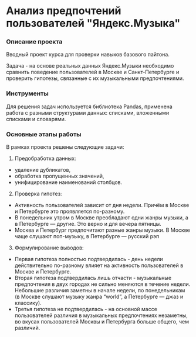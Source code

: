 # Анализ предпочтений пользователей "Яндекс.Музыка"
### Описание проекта
Вводный проект курса для проверки навыков базового пайтона.

Задача - на основе реальных данных Яндекс.Музыки необходимо сравнить поведение пользователей в Москве и Санкт-Петербурге и проверить гипотезы, связанные с их музыкальными предпочтениями.

### Инструменты
Для решения задач используется библиотека Pandas, применена работа с разными структурами данных: списками, вложенными списками и словарями.

### Основные этапы работы
В рамках проекта решены следующие задачи:
1. Предобработка данных:
- удаление дубликатов,
- обработка пропущенных значений,
- унифицирование наименований столбцов.
2. Проверка гипотез:
- Активность пользователей зависит от дня недели. Причём в Москве и Петербурге это проявляется по-разному.
- В понедельник утром в Москве преобладают одни жанры музыки, а в Петербурге — другие. Это верно и для вечера пятницы.
- Москва и Петербург предпочитают разные жанры музыки. В Москве чаще слушают поп-музыку, в Петербурге — русский рэп
3. Формулирование выводов:
- Первая гипотеза полностью подтвердилась - день недели действительно по-разному влияет на активность пользователей в Москве и Петербурге.
- Вторая гипотеза подтвердилась лишь отчасти - музыкальные предпочтения в двух городах не сильно меняются в течение недели. Небольшие различия заметны в начале недели, по понедельникам (в Москве слушают музыку жанра “world”, а Петербурге — джаз и классику).
- Третья гипотеза не подтвердилась - на основной массе пользователей различия в музыкальных предпочтениях незаметны, во вкусах пользователей Москвы и Петербурга больше общего, чем различий.
